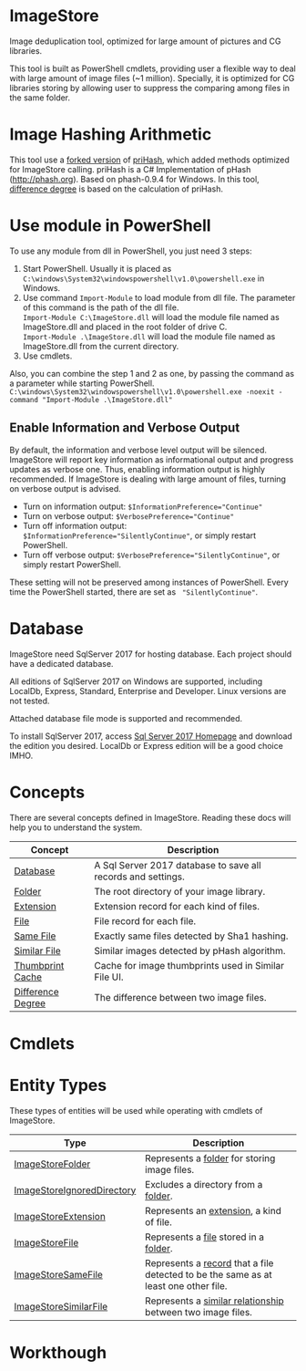# ImageStore
Image deduplication tool, optimized for large amount of pictures and CG libraries.

This tool is built as PowerShell cmdlets, providing user a flexible way to deal with large amount of image files (~1 million).
Specially, it is optimized for CG libraries storing by allowing user to suppress the comparing among files in the same folder.

# Image Hashing Arithmetic
This tool use a [forked version](https://github.com/scegg/phash) of [priHash](https://github.com/pgrho/phash), which added methods optimized for ImageStore calling.
priHash is a C# Implementation of pHash (http://phash.org). Based on phash-0.9.4 for Windows.
In this tool, [difference degree](doc/concept/DifferenceDegree.md) is based on the calculation of priHash.

# Use module in PowerShell
To use any module from dll in PowerShell, you just need 3 steps:
1. Start PowerShell. Usually it is placed as ```C:\windows\System32\windowspowershell\v1.0\powershell.exe``` in Windows.
2. Use command ```Import-Module``` to load module from dll file. The parameter of this command is the path of the dll file.  
```Import-Module C:\ImageStore.dll``` will load the module file named as ImageStore.dll and placed in the root folder of drive C.  
```Import-Module .\ImageStore.dll``` will load the module file named as ImageStore.dll from the current directory.
3. Use cmdlets.

Also, you can combine the step 1 and 2 as one, by passing the command as a parameter while starting PowerShell.  
```C:\windows\System32\windowspowershell\v1.0\powershell.exe -noexit -command "Import-Module .\ImageStore.dll"```

## Enable Information and Verbose Output
By default, the information and verbose level output will be silenced. ImageStore will report key information as informational output and progress updates as verbose one. Thus, enabling information output is highly recommended. If ImageStore is dealing with large amount of files, turning on verbose output is advised.

  * Turn on information output: ```$InformationPreference="Continue"```
  * Turn on verbose output: ```$VerbosePreference="Continue"```
  * Turn off information output: ```$InformationPreference="SilentlyContinue"```, or simply restart PowerShell.
  * Turn off verbose output: ```$VerbosePreference="SilentlyContinue"```, or simply restart PowerShell.

These setting will not be preserved among instances of PowerShell. Every time the PowerShell started, there are set as ```
"SilentlyContinue"```.

# Database
ImageStore need SqlServer 2017 for hosting database. Each project should have a dedicated database.

All editions of SqlServer 2017 on Windows are supported, including LocalDb, Express, Standard, Enterprise and Developer. Linux versions are not tested.

Attached database file mode is supported and recommended.

To install SqlServer 2017, access [Sql Server 2017 Homepage](https://www.microsoft.com/en-us/sql-server/sql-server-2017) and download the edition you desired. LocalDb or Express edition will be a good choice IMHO.

# Concepts
There are several concepts defined in ImageStore. Reading these docs will help you to understand the system.

|Concept|Description|
| --- | --- |
|[Database](doc/concept/Database.md)|A Sql Server 2017 database to save all records and settings.|
|[Folder](doc/concept/Folder.md)|The root directory of your image library.|
|[Extension](doc/concept/Extension.md)|Extension record for each kind of files.|
|[File](doc/concept/File.md)|File record for each file.|
|[Same File](doc/concept/SameFile.md)|Exactly same files detected by Sha1 hashing.|
|[Similar File](doc/concept/SimilarFile.md)|Similar images detected by pHash algorithm.|
|[Thumbprint Cache](doc/concept/ThumbprintCache.md)|Cache for image thumbprints used in Similar File UI.|
|[Difference Degree](doc/concept/DifferenceDegree.md)|The difference between two image files.|

# Cmdlets

# Entity Types
These types of entities will be used while operating with cmdlets of ImageStore.

|Type|Description|
| --- | --- |
|[ImageStoreFolder](doc/type/ImageStoreFolder.md)|Represents a [folder](doc/concept/Folder.md) for storing image files.|
|[ImageStoreIgnoredDirectory](doc/type/ImageStoreIgnoredDirectory.md)|Excludes a directory from a [folder](doc/concept/Folder.md).|
|[ImageStoreExtension](doc/type/ImageStoreExtension.md)|Represents an [extension](doc/concept/extension.md), a kind of file.|
|[ImageStoreFile](doc/type/ImageStoreFile.md)|Represents a [file](doc/concept/File.md) stored in a [folder](doc/concept/Folder.md).|
|[ImageStoreSameFile](doc/type/ImageStoreSameFile.md)|Represents a [record](doc/concept/SameFile.md) that a file detected to be the same as at least one other file.|
|[ImageStoreSimilarFile](doc/type/ImageStoreSimilarFile.md)|Represents a [similar relationship](doc/concept/SimilarFile.md) between two image files.|

# Workthough
